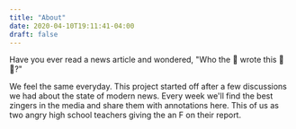 ```yaml
---
title: "About"
date: 2020-04-10T19:11:41-04:00
draft: false
---
```


Have you ever read a news article and wondered, "Who the 🤬 wrote this 🐄💩?"

We feel the same everyday. This project started off after a few discussions we had about the state of modern news. Every week we'll find the best zingers in the media and share them with annotations here. This of us as two angry high school teachers giving the an F on their report.
